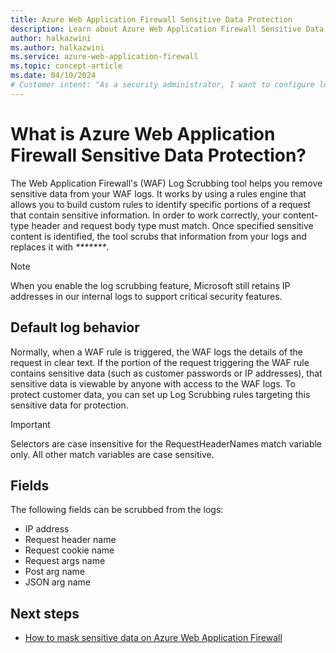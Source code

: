 ```yaml
---
title: Azure Web Application Firewall Sensitive Data Protection
description: Learn about Azure Web Application Firewall Sensitive Data Protection.
author: halkazwini
ms.author: halkazwini
ms.service: azure-web-application-firewall
ms.topic: concept-article
ms.date: 04/10/2024
# Customer intent: "As a security administrator, I want to configure log scrubbing in the Web Application Firewall, so that I can ensure sensitive data is protected from exposure in our logs."
---
```


# What is Azure Web Application Firewall Sensitive Data Protection?

The Web Application Firewall's (WAF) Log Scrubbing tool helps you remove sensitive data from your WAF logs. It works by using a rules engine that allows you to build custom rules to identify specific portions of a request that contain sensitive information. In order to work correctly, your content-type header and request body type must match. Once specified sensitive content is identified, the tool scrubs that information from your logs and replaces it with _*******_.

> [!NOTE]
> When you enable the log scrubbing feature, Microsoft still retains IP addresses in our internal logs to support critical security features.


## Default log behavior

Normally, when a WAF rule is triggered, the WAF logs the details of the request in clear text. If the portion of the request triggering the WAF rule contains sensitive data (such as customer passwords or IP addresses), that sensitive data is viewable by anyone with access to the WAF logs. To protect customer data, you can set up Log Scrubbing rules targeting this sensitive data for protection.

> [!IMPORTANT]
> Selectors are case insensitive for the RequestHeaderNames match variable only. All other match variables are case sensitive.

## Fields

The following fields can be scrubbed from the logs:

- IP address
- Request header name
- Request cookie name
- Request args name
- Post arg name
- JSON arg name

## Next steps

- [How to mask sensitive data on Azure Web Application Firewall](waf-sensitive-data-protection-configure.md)
